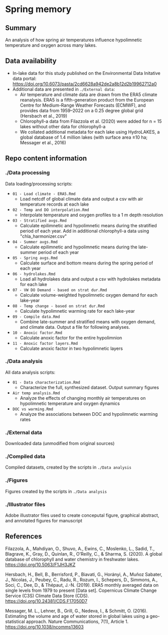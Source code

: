 # Spring memory

## Summary

An analysis of how spring air temperatures influence hypolimnetic temperature and oxygen across many lakes.

## Data availability

* In-lake data for this study published on the Environmental Data Initative data portal: https://doi.org/10.6073/pasta/2cd6628a942de2a8b12d2b19962712a0
* Additional data are presented in `./External data`:
    * Air temperature and climate data are drawn from the ERA5 climate reanalysis. ERA5 is a fifth-generation product from the European Centre for Medium-Range Weather Forecasts (ECMWF), and provides data from 1959–2022 on a 0.25 degree global grid (Hersbach et al., 2019)
    * Chlorophyll-a data from Filazzola et al. (2020) were added for n = 15 lakes without other data for chlorophyll-a
    *  We collated additional metadata for each lake using HydroLAKES, a global database of 1.4 million lakes (with surface area ≥10 ha; Messager et al., 2016)

## Repo content information

### ./Data processing

Data loading/processing scripts:
* `01 - Load climate - ERA5.Rmd`
    * Load netcdf of global climate data and output a csv with air temperature records at each lake
* `02 - Temp and DO interpolation.Rmd`
    * Interpolate temperature and oxygen profiles to a 1 m depth resolution
* `03 - Stratified avgs.Rmd`
    * Calculate epilimnetic and hypolimnetic means during the stratified period of each year. Add in additional chlorophyll-a data using "chla_harmonizer.csv"
* `04 - Summer avgs.Rmd`
    * Calculate epilimnetic and hypolimnetic means during the late-summer period of each year
* `05 - Spring avgs.Rmd`
    * Calculate surface and bottom means during the spring period of each year
* `06 - hydrolakes.Rmd`
    * Load all hydrolakes data and output a csv with hydrolakes metadata for each lake
* `07 - VW DO Demand - based on strat dur.Rmd`
    * Calculate volume-weighted hypolimnetic oxygen demand for each lake-year
* `08 - Temp change - based on strat dur.Rmd`
    * Calculate hypolimnetic warming rate for each lake-year
* `09 - Compile data.Rmd`
    * Combine late-summer and stratified means with oxygen demand, and climate data. Output a file for following analyses.
* `10 - Anoxic factor.Rmd`
    * Calculate anoxic factor for the entire hypolimnion
* `11 - Anoxic factor layers.Rmd`
    * Calculate anoxic factor in two hypolimnetic layers
    
### ./Data analysis

All data analysis scripts:

* `01 - Data characterization.Rmd`
    * Characterize the full, synthesized dataset. Output summary figures
* `Air temp analysis.Rmd`
    * Analyze the effects of changing monthly air temperatures on hypolimnetic temperature and oxygen dynamics
* `DOC vs warming.Rmd`
    * Analyze the associations between DOC and hypolimnetic warming rates

### ./External data

Downloaded data (unmodified from original sources)

### ./Compiled data

Compiled datasets, created by the scripts in `./Data analysis`

### ./Figures

Figures created by the scripts in `./Data analysis`

### ./Illustrator files

Adobe illustrator files used to create conceputal figure, graphical abstract, and annotated figures for manuscript

## References

Filazzola, A., Mahdiyan, O., Shuvo, A., Ewins, C., Moslenko, L., Sadid, T., Blagrave, K., Gray, D., Quinlan, R., O’Reilly, C., & Sharma, S. (2020). A global database of chlorophyll and water chemistry in freshwater lakes. https://doi.org/10.5063/F1JH3JKZ

Hersbach, H., Bell, B., Berrisford, P., Biavati, G., Horányi, A., Muñoz Sabater, J., Nicolas, J., Peubey, C., Radu, R., Rozum, I., Schepers, D., Simmons, A., Soci, C., Dee, D., & Thépaut, J.-N. (2019). ERA5 monthly averaged data on single levels from 1979 to present [Data set]. Copernicus Climate Change Service (C3S) Climate Data Store (CDS). https://doi.org/10.24381/CDS.F17050D7

Messager, M. L., Lehner, B., Grill, G., Nedeva, I., & Schmitt, O. (2016). Estimating the volume and age of water stored in global lakes using a geo-statistical approach. Nature Communications, 7(1), Article 1. https://doi.org/10.1038/ncomms13603
